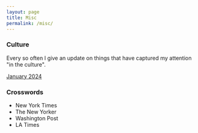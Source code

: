 ```yaml
---
layout: page
title: Misc
permalink: /misc/
---
```


### Culture
Every so often I give an update on things that have captured my attention "in the culture".

[January 2024](_posts/2024-01-02-cu.md)

### Crosswords
- New York Times
- The New Yorker
- Washington Post
- LA Times
